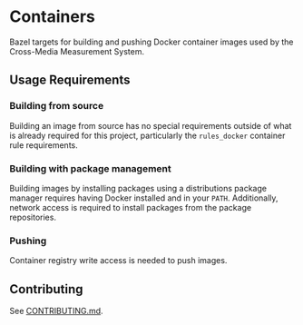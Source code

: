 # Containers

Bazel targets for building and pushing Docker container images used by the
Cross-Media Measurement System.

## Usage Requirements

### Building from source

Building an image from source has no special requirements outside of what is
already required for this project, particularly the `rules_docker` container
rule requirements.

### Building with package management

Building images by installing packages using a distributions package manager
requires having Docker installed and in your `PATH`. Additionally, network
access is required to install packages from the package repositories.

### Pushing

Container registry write access is needed to push images.

## Contributing

See [CONTRIBUTING.md](CONTRIBUTING.md).
